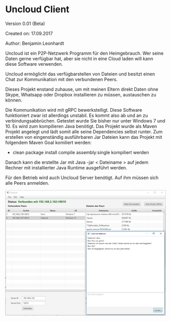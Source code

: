 # Uncloud Client

Version 0.01 (Beta)

Created on: 17.09.2017 

Author: Benjamin Leonhardt 


Uncloud ist ein P2P-Netzwerk Programm für den Heimgebrauch.
Wer seine Daten gerne verfügbar hat, aber sie nicht in eine 
Cloud laden will kann diese Software verwenden.

Uncloud ermöglicht das verfügbarstellen von Dateien und besitzt
einen Chat zur Kommunikation mit den verbundenen Peers.

Dieses Projekt enstand zuhause, um mit meinen Eltern direkt 
Daten ohne Skype, Whatsapp oder Dropbox installieren zu müssen,
austauschen zu können.

Die Kommunikation wird mit gRPC bewerkstelligt. Diese Software
funktioniert zwar ist allerdings unstabil. Es kommt also ab und 
an zu verbindungsabbrüchen. Getestet wurde Sie bisher nur unter
Windows 7 und 10. Es wird zum kompilieren Java benötigt. Das
Projekt wurde als Maven Projekt angelegt und lädt somit alle seine
Dependencies selbst runter. Zum erstellen von eingenständig 
ausführbaren Jar Dateien kann das Projekt mit folgendem Maven Goal
komiliert werden:
* clean package install compile assembly:single kompiliert werden

Danach kann die erstellte Jar mit Java -jar < Dateiname > auf jedem
Rechner mit installierter Java Runtime ausgeführt werden.

Für den Betrieb wird auch Uncloud Server benötigt. Auf ihm müssen
sich alle Peers anmelden.

![Uncloud Server](./Bilder/Uncloud.PNG "Uncloud Client")  